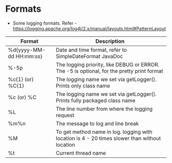 # Formats
* Some logging formats. Refer - https://logging.apache.org/log4j/2.x/manual/layouts.html#PatternLayout

Format            					| Description
------------------------------------| ------------------------------------
%d{yyyy-MM-dd HH:mm:ss}           	| Date and time format, refer to SimpleDateFormat JavaDoc           
%-5p								| The logging priority, like DEBUG or ERROR. The -5 is optional, for the pretty print format
%c{1} (or) %C{1} 					| The logging name we set via getLogger(). Prints only class name
%c (or) %C							| 	The logging name we set via getLogger(). Prints fully packaged class name
%L									|	The line number from where the logging request
%m%n								| The message to log and line break
%M									| To get method name in log. logging with location is 4 - 20 times slower than without location
%t                  | Current thread name